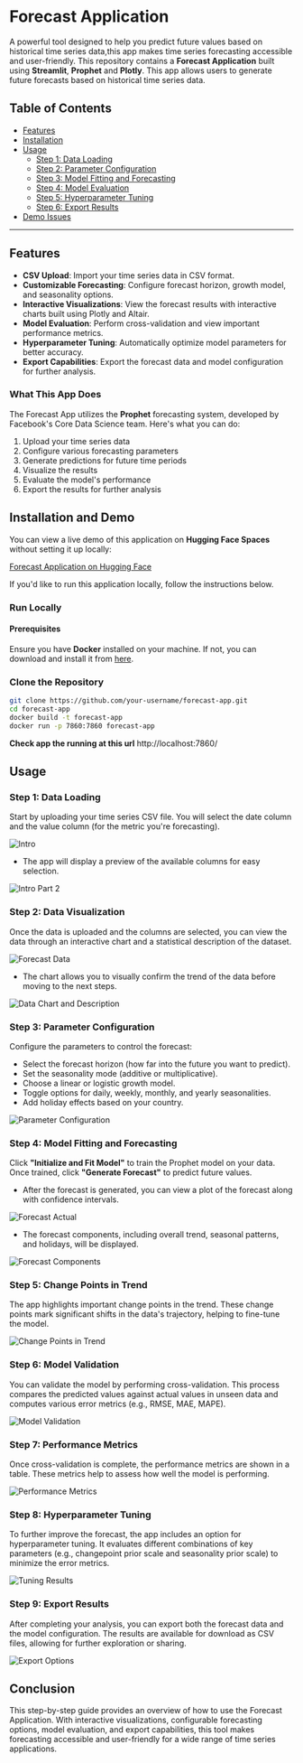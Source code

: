 # Forecast Application 
A powerful tool designed to help you predict future values based on historical time series data,this app makes time series forecasting accessible and user-friendly.
This repository contains a **Forecast Application** built using **Streamlit**, **Prophet** and  **Plotly**. This app allows users to generate future forecasts based on historical time series data.

## Table of Contents
- [Features](#features)
- [Installation](#installation)
- [Usage](#usage)
  - [Step 1: Data Loading](#step-1-data-loading)
  - [Step 2: Parameter Configuration](#step-2-parameter-configuration)
  - [Step 3: Model Fitting and Forecasting](#step-3-model-fitting-and-forecasting)
  - [Step 4: Model Evaluation](#step-4-model-evaluation)
  - [Step 5: Hyperparameter Tuning](#step-5-hyperparameter-tuning)
  - [Step 6: Export Results](#step-6-export-results)
- [Demo Issues](#Demo-issues)

---

## Features

- **CSV Upload**: Import your time series data in CSV format.
- **Customizable Forecasting**: Configure forecast horizon, growth model, and seasonality options.
- **Interactive Visualizations**: View the forecast results with interactive charts built using Plotly and Altair.
- **Model Evaluation**: Perform cross-validation and view important performance metrics.
- **Hyperparameter Tuning**: Automatically optimize model parameters for better accuracy.
- **Export Capabilities**: Export the forecast data and model configuration for further analysis.

### What This App Does

The Forecast App utilizes the **Prophet** forecasting system, developed by Facebook's Core Data Science team. Here's what you can do:

1. Upload your time series data
2. Configure various forecasting parameters
3. Generate predictions for future time periods
4. Visualize the results
5. Evaluate the model's performance
6. Export the results for further analysis


## Installation and Demo

You can view a live demo of this application on **Hugging Face Spaces** without setting it up locally:

[Forecast Application on Hugging Face](https://huggingface.co/spaces/Mohit-1963/Forecast_application)

If you'd like to run this application locally, follow the instructions below.

### Run Locally

#### Prerequisites

Ensure you have **Docker** installed on your machine. If not, you can download and install it from [here](https://www.docker.com/get-started).

### Clone the Repository

```bash
git clone https://github.com/your-username/forecast-app.git
cd forecast-app
docker build -t forecast-app
docker run -p 7860:7860 forecast-app
```
**Check app the running at this url** http://localhost:7860/

## Usage

### Step 1: Data Loading

Start by uploading your time series CSV file. You will select the date column and the value column (for the metric you're forecasting). 

![Intro](./artifacts/intro.png)

- The app will display a preview of the available columns for easy selection.

![Intro Part 2](./artifacts/intro%202.png)

### Step 2: Data Visualization

Once the data is uploaded and the columns are selected, you can view the data through an interactive chart and a statistical description of the dataset.

![Forecast Data](./artifacts/forecast%201.png)

- The chart allows you to visually confirm the trend of the data before moving to the next steps.

![Data Chart and Description](./artifacts/forecast%20data.png)

### Step 3: Parameter Configuration

Configure the parameters to control the forecast:
- Select the forecast horizon (how far into the future you want to predict).
- Set the seasonality mode (additive or multiplicative).
- Choose a linear or logistic growth model.
- Toggle options for daily, weekly, monthly, and yearly seasonalities.
- Add holiday effects based on your country.

![Parameter Configuration](./artifacts/parameter%20configuration.png)

### Step 4: Model Fitting and Forecasting

Click **"Initialize and Fit Model"** to train the Prophet model on your data. Once trained, click **"Generate Forecast"** to predict future values.

- After the forecast is generated, you can view a plot of the forecast along with confidence intervals.

![Forecast Actual](./artifacts/forecast%20actual.png)

- The forecast components, including overall trend, seasonal patterns, and holidays, will be displayed.

![Forecast Components](./artifacts/forecast%20components.png)

### Step 5: Change Points in Trend

The app highlights important change points in the trend. These change points mark significant shifts in the data's trajectory, helping to fine-tune the model.

![Change Points in Trend](./artifacts/changepoints%20in%20trend.png)

### Step 6: Model Validation

You can validate the model by performing cross-validation. This process compares the predicted values against actual values in unseen data and computes various error metrics (e.g., RMSE, MAE, MAPE).

![Model Validation](./artifacts/model%20validation.png)

### Step 7: Performance Metrics

Once cross-validation is complete, the performance metrics are shown in a table. These metrics help to assess how well the model is performing.

![Performance Metrics](./artifacts/performance%20metrics.png)

### Step 8: Hyperparameter Tuning

To further improve the forecast, the app includes an option for hyperparameter tuning. It evaluates different combinations of key parameters (e.g., changepoint prior scale and seasonality prior scale) to minimize the error metrics.

![Tuning Results](./artifacts/tunning%20result.png)

### Step 9: Export Results

After completing your analysis, you can export both the forecast data and the model configuration. The results are available for download as CSV files, allowing for further exploration or sharing.

![Export Options](./artifacts/exports.png)

## Conclusion

This step-by-step guide provides an overview of how to use the Forecast Application. With interactive visualizations, configurable forecasting options, model evaluation, and export capabilities, this tool makes forecasting accessible and user-friendly for a wide range of time series applications.

